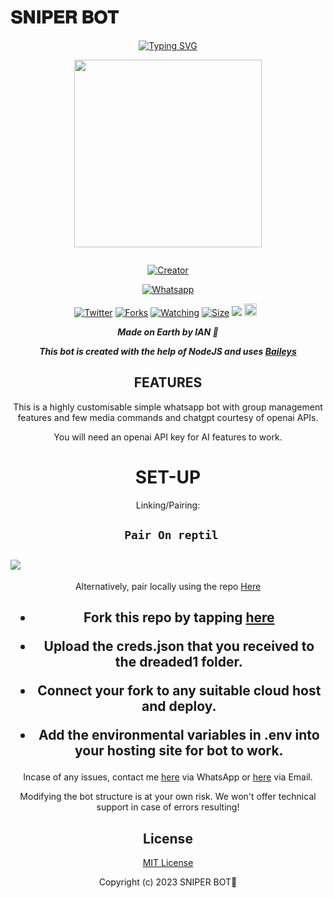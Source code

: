 # 𝐒𝐍𝐈𝐏𝐄𝐑 𝐁𝐎𝐓
<div align="center">
<a href="https://git.io/typing-svg"><img src="https://readme-typing-svg.demolab.com?font=Black+Ops+One&size=50&pause=1000&color=1BAFBAFF&center=true&width=910&height=100&lines=LONG LIVE+👑DE SNIPER👑;MULTI+DEVICE+WHATSAPP+BOT;CREATED+BY+IAN;PUBLIC+RELESED; ...;TEAM VIKINGS." alt="Typing SVG" /></a>
  </p>
  
<p align="center">
<img src="https://i.imgur.com/2t8w3oj.jpeg" width="300" height="300"/>
</p>
<p align="center">
  <a href="#"><img src="http://readme-typing-svg.herokuapp.com?color=d1fa02&center=true&vCenter=true&multiline=false&lines=SNIPER+WHATSAPP+BOT" alt="">
</p>
<p align="center">
<a href="#"><img title="Creator" src="https://img.shields.io/badge/Creator-𓅃𝙸𝙰𝙽𝙾 𝙳𝙴 𝚂𝙽𝙸𝙿𝙴𝚁𓅃-blue.svg?style=for-the-badge&logo=github"></a>
</p>
<p align="center">
<a href="'https://wa.me/254746104266ʜᴇʟʟᴏ+𓅃𝙸𝙰𝙽𝙾 𝙳𝙴 𝚂𝙽𝙸𝙿𝙴𝚁𓅃 +uko+na+update+yoyote+ya+SNIPER+Bot+Mkuu+🥲'"><img title="Whatsapp" src="'https://wa.me/254746104266ʜᴇʟʟᴏ+𓅃𝙸𝙰𝙽𝙾 𝙳𝙴 𝚂𝙽𝙸𝙿𝙴𝚁𓅃 +uko+na+update+ya+Sniper+Bot+Mkuu+🥲'?color=green&style=flat-square"></a>
  
<a href="https://wa.me/254746104266ʜᴇʟʟᴏ+𓅃𝙸𝙰𝙽𝙾 𝙳𝙴 𝚂𝙽𝙸𝙿𝙴𝚁𓅃"><img title="Twitter" src="https://x.com/SniperIano?t=aak4Ce-9-ypmpk_aKdpOCg&s=09?s=09?color=black&style=flat-square"></a>
<a href="https://github.com/𓅃𝙸𝙰𝙽𝙾 𝙳𝙴 𝚂𝙽𝙸𝙿𝙴𝚁𓅃/Sniper Bot/network/members"><img title="Forks" src="https://img.shields.io/github/fork/De Sniper/SNIPER BOT?color=yellow&style=flat-square"></a>
<a href="https://github.com/owlai01/SNIPER BOT/watchers"><img title="Watching" src="https://img.shields.io/github/watchers/kimsirm/CROWN-MD?label=Watchers&color=red&style=flat-square"></a>
<a href="https://github.com/De-Sniper/SNIPER-BOT/"><img title="Size" src="https://img.shields.io/github/repo-size/AlipBot/Api-Alpis?style=flat-square&color=darkred"></a>
<a href="https://hits.seeyoufarm.com"><img src="https://hits.seeyoufarm.com/api/count/incr/badge.svg?url=https://github.com/owlai01/Owl-Ai/%2Fhit-counter&count_bg=%2379C83D&title_bg=%23555555&icon=probot.svg&icon_color=%2304FF00&title=hits&edge_flat=false"/></a>
<a href="https://github.com/owlai01/SNIPER BOT/graphs/commit-activity"><img height="20" src="https://img.shields.io/badge/Maintained-No-red.svg"></a>&nbsp;&nbsp;
</p>


***Made on Earth by IAN 🦄***


***This bot is created with the help of NodeJS and uses [Baileys](https://github.com/adiwajshing/Baileys)***

## FEATURES
This is a highly customisable simple whatsapp bot with group management features and few media commands and chatgpt courtesy of openai APIs.

You will need an openai API key for AI features to work.

# SET-UP

Linking/Pairing:


## ` Pair On reptil`
<h2 align="left">  <a href="https://replit.com/@De-Sniper/Pairing-SNIPER-BOT"><img src="https://repl.it/badge/github/quiec/whatsasena" />
</a>
</h2>

Alternatively, pair locally using the repo [Here](https://replit.com/@De-Sniper/Pairing-SNIPER-BOT)

    
<h2 align="center">   



    
<h2 align="center">   

- Fork this repo by tapping  [here](https://github.com/De-Sniper/SNIPER-BOT/fork)


- Upload the creds.json that you received to the dreaded1 folder.

- Connect your fork to any suitable cloud host and deploy.

- Add the environmental variables in .env into your hosting site for bot to work.
</h2>
 
     

    
 



Incase of any issues, contact me  [here](https://wa.me/+254746104266) via WhatsApp or [here](desniper806@gmail.com) via Email.

Modifying the bot structure is at your own risk. We won't offer technical support in case of errors resulting!


## License

[MIT License](https://https://github.com/De-Sniper/SNIPER-BOT/blob/main/LICENSE)

Copyright (c) 2023 SNIPER BOT🎯

